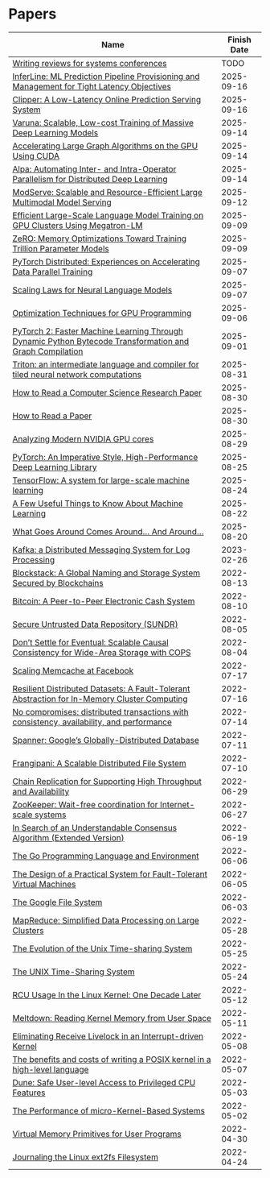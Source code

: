 # Papers

| Name | Finish Date |
| ---- | ----------- |
| [Writing reviews for systems conferences](https://people.inf.ethz.ch/troscoe/pubs/review-writing.pdf) | TODO |
| [InferLine: ML Prediction Pipeline Provisioning and Management for Tight Latency Objectives](http://arxiv.org/abs/1812.01776) | 2025-09-16 |
| [Clipper: A Low-Latency Online Prediction Serving System](https://www.usenix.org/conference/nsdi17/technical-sessions/presentation/crankshaw) | 2025-09-16 |
| [Varuna: Scalable, Low-cost Training of Massive Deep Learning Models](http://arxiv.org/abs/2111.04007) | 2025-09-14 |
| [Accelerating Large Graph Algorithms on the GPU Using CUDA](https://link.springer.com/chapter/10.1007/978-3-540-77220-0_21) | 2025-09-14 |
| [Alpa: Automating Inter- and Intra-Operator Parallelism for Distributed Deep Learning](http://arxiv.org/abs/2201.12023) | 2025-09-14 |
| [ModServe: Scalable and Resource-Efficient Large Multimodal Model Serving](http://arxiv.org/abs/2502.00937) | 2025-09-12 |
| [Efficient Large-Scale Language Model Training on GPU Clusters Using Megatron-LM](http://arxiv.org/abs/2104.04473) | 2025-09-09 |
| [ZeRO: Memory Optimizations Toward Training Trillion Parameter Models](http://arxiv.org/abs/1910.02054) | 2025-09-09 |
| [PyTorch Distributed: Experiences on Accelerating Data Parallel Training](http://arxiv.org/abs/2006.15704) | 2025-09-07 |
| [Scaling Laws for Neural Language Models](http://arxiv.org/abs/2001.08361) | 2025-09-07 |
| [Optimization Techniques for GPU Programming](https://dl.acm.org/doi/10.1145/3570638) | 2025-09-06 |
| [PyTorch 2: Faster Machine Learning Through Dynamic Python Bytecode Transformation and Graph Compilation](https://dl.acm.org/doi/10.1145/3620665.3640366) | 2025-09-01 |
| [Triton: an intermediate language and compiler for tiled neural network computations](https://doi.org/10.1145/3315508.3329973) | 2025-08-31 |
| [How to Read a Computer Science Research Paper](https://people.cs.pitt.edu/~litman/courses/cs2710/papers/howtoreadacspaper.pdf) | 2025-08-30 |
| [How to Read a Paper](https://doi.org/10.1145/1273445.1273458) | 2025-08-30 |
| [Analyzing Modern NVIDIA GPU cores](https://arxiv.org/abs/2503.20481) | 2025-08-29 |
| [PyTorch: An Imperative Style, High-Performance Deep Learning Library](https://arxiv.org/abs/1912.01703) | 2025-08-25 |
| [TensorFlow: A system for large-scale machine learning](https://arxiv.org/abs/1605.08695) | 2025-08-24 |
| [A Few Useful Things to Know About Machine Learning](https://homes.cs.washington.edu/~pedrod/papers/cacm12.pdf) | 2025-08-22 |
| [What Goes Around Comes Around… And Around…](https://db.cs.cmu.edu/papers/2024/whatgoesaround-sigmodrec2024.pdf) | 2025-08-20 |
| [Kafka: a Distributed Messaging System for Log Processing](https://notes.stephenholiday.com/Kafka.pdf) | 2023-02-26 |
| [Blockstack: A Global Naming and Storage System Secured by Blockchains](https://dl.acm.org/doi/10.5555/3026959.3026977) | 2022-08-13 |
| [Bitcoin: A Peer-to-Peer Electronic Cash System](https://bitcoin.org/bitcoin.pdf) | 2022-08-10 |
| [Secure Untrusted Data Repository (SUNDR)](https://dl.acm.org/doi/10.5555/1251254.1251263) | 2022-08-05 |
| [Don’t Settle for Eventual: Scalable Causal Consistency for Wide-Area Storage with COPS](https://dl.acm.org/doi/10.1145/2043556.2043593) | 2022-08-04 |
| [Scaling Memcache at Facebook](https://dl.acm.org/doi/10.5555/2482626.2482663) | 2022-07-17 |
| [Resilient Distributed Datasets: A Fault-Tolerant Abstraction for In-Memory Cluster Computing](https://dl.acm.org/doi/10.5555/2228298.2228301) | 2022-07-16 |
| [No compromises: distributed transactions with consistency, availability, and performance](https://dl.acm.org/doi/10.1145/2815400.2815425) | 2022-07-14 |
| [Spanner: Google’s Globally-Distributed Database](https://dl.acm.org/doi/10.1145/2491245) | 2022-07-11 |
| [Frangipani: A Scalable Distributed File System](https://dl.acm.org/doi/10.1145/269005.266694) | 2022-07-10 |
| [Chain Replication for Supporting High Throughput and Availability](https://dl.acm.org/doi/10.5555/1251254.1251261) | 2022-06-29 |
| [ZooKeeper: Wait-free coordination for Internet-scale systems](https://dl.acm.org/doi/10.5555/1855840.1855851) | 2022-06-27 |
| [In Search of an Understandable Consensus Algorithm (Extended Version)](https://dl.acm.org/doi/10.5555/2643634.2643666) | 2022-06-19 |
| [The Go Programming Language and Environment](https://cacm.acm.org/magazines/2022/5/260357-the-go-programming-language-and-environment/fulltext) | 2022-06-06 |
| [The Design of a Practical System for Fault-Tolerant Virtual Machines](https://dl.acm.org/doi/10.1145/1899928.1899932) | 2022-06-05 |
| [The Google File System](https://dl.acm.org/doi/10.1145/1165389.945450) | 2022-06-03 |
| [MapReduce: Simplified Data Processing on Large Clusters](https://dl.acm.org/doi/10.1145/1327452.1327492) | 2022-05-28 |
| [The Evolution of the Unix Time-sharing System](https://dl.acm.org/doi/10.5555/645679.664095) | 2022-05-25 |
| [The UNIX Time-Sharing System](https://dl.acm.org/doi/10.1145/361011.361061) | 2022-05-24 |
| [RCU Usage In the Linux Kernel: One Decade Later](https://dl.acm.org/doi/abs/10.1145/3421473.3421481) | 2022-05-12 |
| [Meltdown: Reading Kernel Memory from User Space](https://dl.acm.org/doi/10.1145/3357033) | 2022-05-11 |
| [Eliminating Receive Livelock in an Interrupt-driven Kernel](https://dl.acm.org/doi/10.1145/263326.263335) | 2022-05-08 |
| [The benefits and costs of writing a POSIX kernel in a high-level language](https://www.usenix.org/conference/osdi18/presentation/cutler) | 2022-05-07 |
| [Dune: Safe User-level Access to Privileged CPU Features](https://dl.acm.org/doi/10.5555/2387880.2387913) | 2022-05-03 |
| [The Performance of micro-Kernel-Based Systems](https://dl.acm.org/doi/10.1145/268998.266660) | 2022-05-02 |
| [Virtual Memory Primitives for User Programs](https://dl.acm.org/doi/10.1145/106972.106984) | 2022-04-30 |
| [Journaling the Linux ext2fs Filesystem](https://www.cs.miami.edu/~burt/learning/Csc521.081/docs/paper.aw.pdf) | 2022-04-24 |
